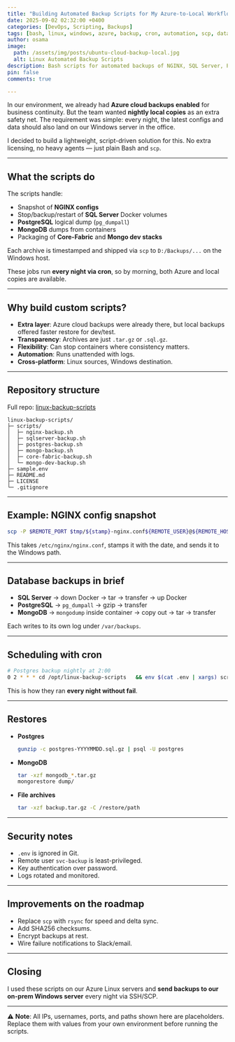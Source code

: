 ```yaml
---
title: "Building Automated Backup Scripts for My Azure-to-Local Workflow"
date: 2025-09-02 02:32:00 +0400
categories: [DevOps, Scripting, Backups]
tags: [bash, linux, windows, azure, backup, cron, automation, scp, databases]
author: osama
image:
  path: /assets/img/posts/ubuntu-cloud-backup-local.jpg
  alt: Linux Automated Backup Scripts
description: Bash scripts for automated backups of NGINX, SQL Server, PostgreSQL, MongoDB, and other services from Linux hosts to a remote server over SSH/SCP.
pin: false
comments: true

---
```


In our environment, we already had **Azure cloud backups enabled** for business continuity. But the team wanted **nightly local copies** as an extra safety net. The requirement was simple: every night, the latest configs and data should also land on our Windows server in the office.  

I decided to build a lightweight, script-driven solution for this. No extra licensing, no heavy agents — just plain Bash and `scp`.

---

## What the scripts do

The scripts handle:

- Snapshot of **NGINX configs**
- Stop/backup/restart of **SQL Server** Docker volumes
- **PostgreSQL** logical dump (`pg_dumpall`)
- **MongoDB** dumps from containers
- Packaging of **Core-Fabric** and **Mongo dev stacks**

Each archive is timestamped and shipped via `scp` to `D:/Backups/...` on the Windows host.

These jobs run **every night via cron**, so by morning, both Azure and local copies are available.

---

## Why build custom scripts?

- **Extra layer**: Azure cloud backups were already there, but local backups offered faster restore for dev/test.  
- **Transparency**: Archives are just `.tar.gz` or `.sql.gz`.  
- **Flexibility**: Can stop containers where consistency matters.  
- **Automation**: Runs unattended with logs.  
- **Cross-platform**: Linux sources, Windows destination.

---

## Repository structure

Full repo: [linux-backup-scripts](https://github.com/maxdorx/linux-backup-scripts)

```
linux-backup-scripts/
├─ scripts/
│  ├─ nginx-backup.sh
│  ├─ sqlserver-backup.sh
│  ├─ postgres-backup.sh
│  ├─ mongo-backup.sh
│  ├─ core-fabric-backup.sh
│  └─ mongo-dev-backup.sh
├─ sample.env
├─ README.md
├─ LICENSE
└─ .gitignore
```

---

## Example: NGINX config snapshot

```bash
scp -P $REMOTE_PORT $tmp/${stamp}-nginx.conf${REMOTE_USER}@${REMOTE_HOST}:$DEST_DIR
```

This takes `/etc/nginx/nginx.conf`, stamps it with the date, and sends it to the Windows path.

---

## Database backups in brief

- **SQL Server** → down Docker → tar → transfer → up Docker  
- **PostgreSQL** → `pg_dumpall` → gzip → transfer  
- **MongoDB** → `mongodump` inside container → copy out → tar → transfer  

Each writes to its own log under `/var/backups`.

---

## Scheduling with cron

```bash
# Postgres backup nightly at 2:00
0 2 * * * cd /opt/linux-backup-scripts   && env $(cat .env | xargs) scripts/postgres-backup.sh   >>/var/log/postgres-backup.cron 2>&1
```

This is how they ran **every night without fail**.

---

## Restores

- **Postgres**  
  ```bash
  gunzip -c postgres-YYYYMMDD.sql.gz | psql -U postgres
  ```

- **MongoDB**  
  ```bash
  tar -xzf mongodb_*.tar.gz
  mongorestore dump/
  ```

- **File archives**  
  ```bash
  tar -xzf backup.tar.gz -C /restore/path
  ```

---

## Security notes

- `.env` is ignored in Git.  
- Remote user `svc-backup` is least-privileged.  
- Key authentication over password.  
- Logs rotated and monitored.  

---

## Improvements on the roadmap

- Replace `scp` with `rsync` for speed and delta sync.  
- Add SHA256 checksums.  
- Encrypt backups at rest.  
- Wire failure notifications to Slack/email.  

---

## Closing

I used these scripts on our Azure Linux servers and **send backups to our on-prem Windows server** every night via SSH/SCP.

---

⚠️ **Note**: All IPs, usernames, ports, and paths shown here are placeholders. Replace them with values from your own environment before running the scripts.